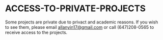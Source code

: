 # ACCESS-TO-PRIVATE-PROJECTS

Some projects are private due to privact and academic reasons. If you wish to see them, please email allanyin17@gmail.com or call (647)208-0565 to receive access to the projects.

